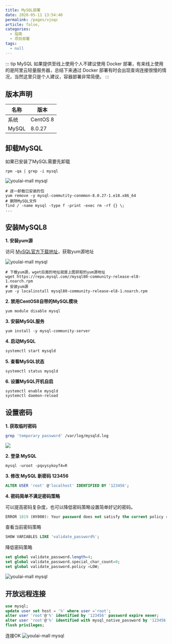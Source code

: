 ```yaml
---
title: MySQL部署
date: 2020-05-11 13:54:40
permalink: /pages/vjoqc
article: false,
categories: 
  - 指南
  - 项目部署
tags: 
  - null
---
```

::: tip
MySQL 如果提供至线上使用个人不建议使用 Docker 部署，有来线上使用的是阿里云轻量服务器，总结下来通过 Docker 部署有时会出现查询连接很慢的情况，当然这里只是个人建议，容器部署非常简便。
:::

## 版本声明

| 名称     | 版本     |
| -------- | -------- |
| 系统     | CentOS 8 |
| MySQL    | 8.0.27   |

## 卸载MySQL

如果已安装了MySQL需要先卸载

```shell
rpm -qa | grep -i mysql
```

![youlai-mall mysql](https://s2.loli.net/2022/05/03/KHyYF3Xcb5PnOmI.png)

```shell
# 逐一卸载已安装的包
yum remove -y mysql-commutity-conmmon-8.0.27-1.e18.x86_64
# 删除MySQL文件
find / -name mysql -type f -print -exec rm -rf {} \;
...
```

## 安装MySQL8

**1. 安装yum源**

访问 [MySQL官方下载地址](https://dev.mysql.com/downloads/repo/yum)，获取yum源地址

![youlai-mall mysql](https://s2.loli.net/2022/05/04/1QVn2JhmSA9qHK8.gif)
```shell
# 下载yum源，wget后面的地址就是上图获取的yum源地址
wget https://repo.mysql.com//mysql80-community-release-el8-1.noarch.rpm
# 安装yum源
yum -y localinstall mysql80-community-release-el8-1.noarch.rpm
```

**2. 禁用CentOS8自带的MySQL模块**

```shell
yum module disable mysql
```

**3. 安装MySQL服务**

```shell
yum install -y mysql-community-server
```
**4. 启动MySQL**

```bash
systemctl start mysqld
```

**5. 查看MySQL状态**

```shell
systemctl status mysqld
```

**6. 设置MySQL开机自启**

```shell
systemctl enable mysqld
systemctl daemon-reload
```



## 设置密码

**1. 获取临时密码**

```bash
grep 'temporary password' /var/log/mysqld.log
```
![](https://s2.loli.net/2022/05/04/Xs7wTainG6HC5pD.png)


**2. 登录 MySQL**

```shell
mysql -uroot -pqvysykoyf4=R
```

**3. 修改 MySQL 新密码 123456**

```sql
ALTER USER 'root' @'localhost' IDENTIFIED BY '123456';
```

**4. 密码简单不满足密码策略**
    
可以提高密码复杂度，也可以降低密码策略设置简单好记的密码。

```sql
ERROR 1819 (HY000): Your password does not satisfy the current policy requirements
```

查看当前密码策略

```sql
SHOW VARIABLES LIKE 'validate_password%';
```

降低密码策略

```sql
set global validate_password.length=4;
set global validate_password.special_char_count=0;
set global validate_password.policy =LOW;
```
![youlai-mall mysql](https://s2.loli.net/2022/05/04/WJqBg4VySO9o3P7.png)


## 开放远程连接

```sql
use mysql;
update user set host = '%' where user ='root';
alter user 'root'@'%' identified by '123456' password expire never;
alter user 'root'@'%' identified with mysql_native_password by '123456';
flush privileges;
```
连接OK
![youlai-mall mysql](https://s2.loli.net/2022/05/04/r5tNmXSqs4JTP7V.png)